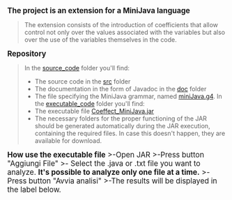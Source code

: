 <span style="font-size:larger;"><strong>The project is an extension for a MiniJava language</strong>
>The extension consists of the introduction of coefficients that allow control not only over the values associated with the variables but also over the use of the variables themselves in the code.</span>

<span style="font-size:larger;"><strong>Repository</strong>
>In the <a href="./source_code">source_code</a> folder you'll find:
>- The source code in the <a href="./source_code/src">src</a> folder
>- The documentation in the form of Javadoc in the <a href="./source_code/doc">doc</a> folder
>- The file specifying the MiniJava grammar, named <a href="./source_code/miniJava.g4">miniJava.g4</a>.
> In the <a href="./executable_code">executable_code</a> folder you'll find:
>- The executable file [Coeffect_MiniJava.jar](executable_code/Coeffect_MiniJava.jar)
>- The necessary folders for the proper functioning of the JAR should be generated automatically during the JAR execution, containing the required files. In case this doesn't happen, they are available for download.
</span>
<span style="font-size:larger;"><strong>How use the executable file</strong>
>-Open JAR
>-Press button "Aggiungi File"
>- Select the .java or .txt file you want to analyze. <strong>It's possible to analyze only one file at a time.</strong>
>-Press button "Avvia analisi"
>-The results will be displayed in the label below.
</span>
